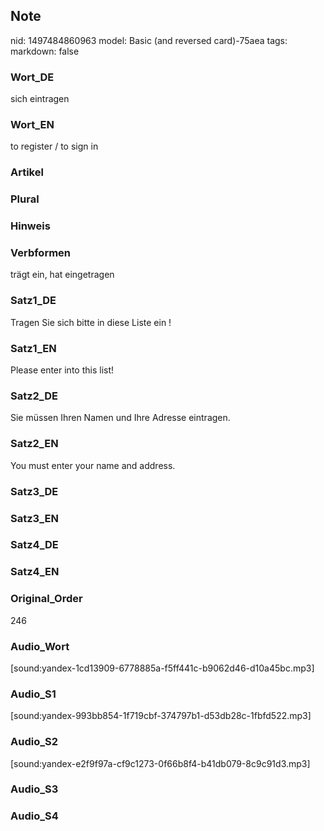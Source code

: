 ## Note
nid: 1497484860963
model: Basic (and reversed card)-75aea
tags: 
markdown: false

### Wort_DE
sich eintragen

### Wort_EN
to register / to sign in

### Artikel


### Plural


### Hinweis


### Verbformen
trägt ein, hat eingetragen

### Satz1_DE
Tragen Sie sich bitte in diese Liste ein !

### Satz1_EN
Please enter into this list!

### Satz2_DE
Sie müssen Ihren Namen und Ihre Adresse eintragen.

### Satz2_EN
You must enter your name and address.

### Satz3_DE


### Satz3_EN


### Satz4_DE


### Satz4_EN


### Original_Order
246

### Audio_Wort
[sound:yandex-1cd13909-6778885a-f5ff441c-b9062d46-d10a45bc.mp3]

### Audio_S1
[sound:yandex-993bb854-1f719cbf-374797b1-d53db28c-1fbfd522.mp3]

### Audio_S2
[sound:yandex-e2f9f97a-cf9c1273-0f66b8f4-b41db079-8c9c91d3.mp3]

### Audio_S3


### Audio_S4

